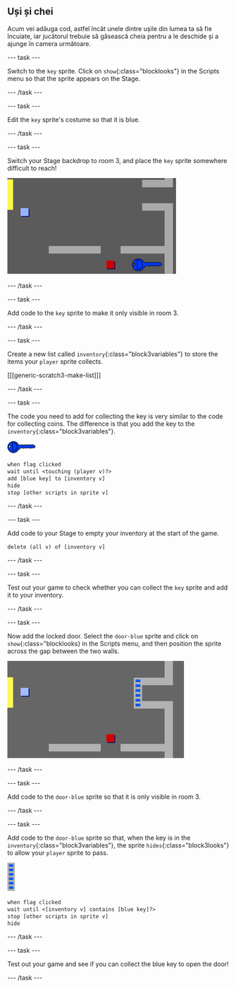 ## Uși și chei

Acum vei adăuga cod, astfel încât unele dintre ușile din lumea ta să fie încuiate, iar jucătorul trebuie să găsească cheia pentru a le deschide și a ajunge în camera următoare.

\--- task \---

Switch to the `key` sprite. Click on `show`{:class="blocklooks"} in the Scripts menu so that the sprite appears on the Stage.

\--- /task \---

\--- task \---

Edit the `key` sprite's costume so that it is blue.

\--- /task \---

\--- task \---

Switch your Stage backdrop to room 3, and place the `key` sprite somewhere difficult to reach!

![screenshot](images/world-key.png)

\--- /task \---

\--- task \---

Add code to the `key` sprite to make it only visible in room 3.

\--- /task \---

\--- task \---

Create a new list called `inventory`{:class="block3variables"} to store the items your `player` sprite collects.

[[[generic-scratch3-make-list]]]

\--- /task \---

\--- task \---

The code you need to add for collecting the key is very similar to the code for collecting coins. The difference is that you add the key to the `inventory`{:class="block3variables"}.

![key](images/key.png)

```blocks3
when flag clicked
wait until <touching (player v)?>
add [blue key] to [inventory v]
hide
stop [other scripts in sprite v]
```

\--- /task \---

\--- task \---

Add code to your Stage to empty your inventory at the start of the game.

```blocks3
delete (all v) of [inventory v]
```

\--- /task \---

\--- task \---

Test out your game to check whether you can collect the `key` sprite and add it to your inventory.

\--- /task \---

\--- task \---

Now add the locked door. Select the `door-blue` sprite and click on `show`{:class="blocklooks} in the Scripts menu, and then position the sprite across the gap between the two walls.

![screenshot](images/world-door.png)

\--- /task \---

\--- task \---

Add code to the `door-blue` sprite so that it is only visible in room 3.

\--- /task \---

\--- task \---

Add code to the `door-blue` sprite so that, when the key is in the `inventory`{:class="block3variables"}, the sprite `hides`{:class="block3looks"} to allow your `player` sprite to pass.

![door](images/door.png)

```blocks3
when flag clicked
wait until <[inventory v] contains [blue key]?>
stop [other scripts in sprite v]
hide
```

\--- /task \---

\--- task \---

Test out your game and see if you can collect the blue key to open the door!

\--- /task \---